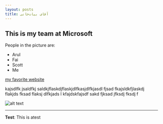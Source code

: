 ```yaml
---
layout: posts
title: آقای بیات‌خانی
---
```


## This is my team at Microsoft
People in the picture are:
- Arul
- Fai
- Scott
- Me

[my favorite website](http://www.google.com)

kajsdlfk jsaldfkj saldkjflaskdjflaskjdlfkasjdlfkjasdl fjsad fkajsldkfjlaskdj flakjds fksad flaksj dlfkjads l
kfajdskfajsdf sakd fjksad jfksdj fksdj f



![alt text](../assets/images/grouppic.jpg "Team Picture")

---
**Test**: This is atest
